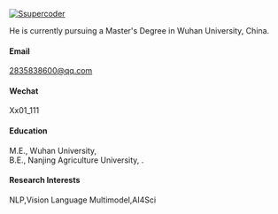 

[![Ssupercoder](https://img.shields.io/badge/Ssupercoder-github-blue?logo=github)](https://github.com/Ssupercoder)

He is currently pursuing a Master's Degree in Wuhan University, China.

#### Email
2835838600@qq.com

#### Wechat
Xx01_111

#### Education
M.E., Wuhan University, \
B.E., Nanjing Agriculture University, .

#### Research Interests
NLP,Vision Language Multimodel,AI4Sci

